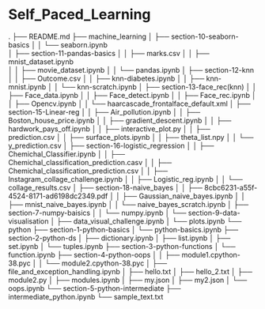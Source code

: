 # Self_Paced_Learning

.
├── README.md
├── machine_learning
│   ├── section-10-seaborn-basics
│   │   └── seaborn.ipynb        
│   ├── section-11-pandas-basics 
│   │   ├── marks.csv
│   │   ├── mnist_dataset.ipynb  
│   │   ├── movie_dataset.ipynb
│   │   └── pandas.ipynb
│   ├── section-12-knn
│   │   ├── Outcome.csv
│   │   ├── knn-diabetes.ipynb
│   │   ├── knn-mnist.ipynb
│   │   └── knn-scratch.ipynb
│   ├── section-13-face_rec(knn)
│   │   ├── Face_data.ipynb
│   │   ├── Face_detect.ipynb
│   │   ├── Face_rec.ipynb
│   │   ├── Opencv.ipynb
│   │   └── haarcascade_frontalface_default.xml
│   ├── section-15-Linear-reg
│   │   ├── Air_pollution.ipynb
│   │   ├── Boston_house_price.ipynb
│   │   ├── gradient_descent.ipynb
│   │   ├── hardwork_pays_off.ipynb
│   │   ├── interactive_plot.py
│   │   ├── prediction.csv
│   │   ├── surface_plots.ipynb
│   │   ├── theta_list.npy
│   │   └── y_prediction.csv
│   ├── section-16-logistic_regression
│   │   ├── Chemichal_Classifier.ipynb
│   │   ├── Chemichal_classification_prediction.casv
│   │   ├── Chemichal_classification_prediction.csv
│   │   ├── Instagram_collage_challenge.ipynb
│   │   ├── Logistic_reg.ipynb
│   │   └── collage_results.csv
│   ├── section-18-naive_bayes
│   │   ├── 8cbc6231-a55f-4524-8171-ad6198dc2349.pdf
│   │   ├── Gaussian_naive_bayes.ipynb
│   │   ├── mnist_naive_bayes.ipynb
│   │   └── naive_bayes_scratch.ipynb
│   ├── section-7-numpy-baisics
│   │   └── numpy.ipynb
│   └── section-9-data-visualisation
│       ├── data_visual_challenge.ipynb
│       └── plots.ipynb
└── python
    ├── section-1-python-basics
    │   └── python-basics.ipynb
    ├── section-2-python-ds
    │   ├── dictionary.ipynb
    │   ├── list.ipynb
    │   ├── set.ipynb
    │   └── tuples.ipynb
    ├── section-3-python-functions
    │   └── function.ipynb
    ├── section-4-python-oops
    │   │   ├── module1.cpython-38.pyc
    │   │   └── module2.cpython-38.pyc
    │   ├── file_and_exception_handling.ipynb
    │   ├── hello.txt
    │   ├── hello_2.txt
    │   ├── module2.py
    │   ├── modules.ipynb
    │   ├── my.json
    │   ├── my2.json
    │   └── oops.ipynb
    └── section-5-python-intermediate
        ├── intermediate_python.ipynb
        └── sample_text.txt
